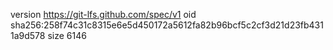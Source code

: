 version https://git-lfs.github.com/spec/v1
oid sha256:258f74c31c8315e6e5d450172a5612fa82b96bcf5c2cf3d21d23fb4311a9d578
size 6146
